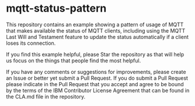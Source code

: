 mqtt-status-pattern
===================

This repository contains an example showing a pattern of usage of MQTT that makes available the status of MQTT clients, including using the MQTT Last Will and Testament feature to update the status automatically if a client loses its connection.

If you find this example helpful, please Star the repository as that will help us focus on the things that people find the most helpful.

If you have any comments or suggestions for improvements, please create an Issue or better yet submit a Pull Request. If you do submit a Pull Request please indicate in the Pull Request that you accept and agree to be bound by the terms of the IBM Contributor License Agreement that can be found in the CLA.md file in the repository.

